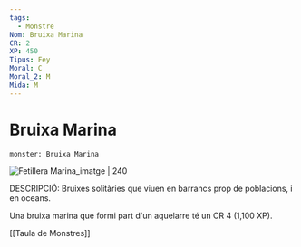 ```yaml
---
tags:
  - Monstre
Nom: Bruixa Marina
CR: 2
XP: 450
Tipus: Fey
Moral: C
Moral_2: M
Mida: M
---
```

# Bruixa Marina

```statblock
monster: Bruixa Marina
```

![Fetillera Marina_imatge | 240](https://i.pinimg.com/564x/74/73/48/7473481ea5f4a08fd881e8a734bc2dec.jpg)

DESCRIPCIÓ: 
Bruixes solitàries que viuen en barrancs prop de poblacions, i en oceans.

Una bruixa marina que formi part d'un aquelarre té un CR 4 (1,100 XP).

[[Taula de Monstres]]

